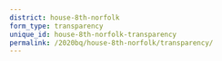 ```yaml
---
district: house-8th-norfolk
form_type: transparency
unique_id: house-8th-norfolk-transparency
permalink: /2020bq/house-8th-norfolk/transparency/
---
```

